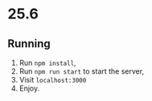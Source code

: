 # 25.6
## Running 
1. Run `npm install`,
2. Run `npm run start` to start the server,
3. Visit `localhost:3000`
4. Enjoy.